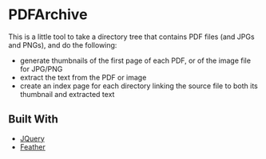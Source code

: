 # PDFArchive

This is a little tool to take a directory tree that contains PDF files
(and JPGs and PNGs), and do the following:

* generate thumbnails of the first page of each PDF, or of the image
  file for JPG/PNG
* extract the text from the PDF or image
* create an index page for each directory linking the source file to
  both its thumbnail and extracted text
  
## Built With

* [JQuery](https://jquery.com)
* [Feather](https://feathericons.com)

  
